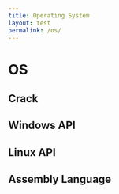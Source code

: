 ```yaml
---
title: Operating System
layout: test
permalink: /os/
---
```



# OS

## Crack

## Windows API

## Linux API

## Assembly Language